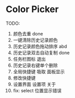 # Color Picker
TODO:

1. 颜色去重 done
2. 一键清除历史记录颜色
3. 历史记录颜色拖动排序 abd
4. 历史记录双击自动复制 done
5. 任务栏图标 退出
6. 历史记录右键单个删除
7. 全局快捷键 吸取 面板显示
8. 修改快捷键
9. 设置界面 设置项 关于
10. fix: select 位置显示错误